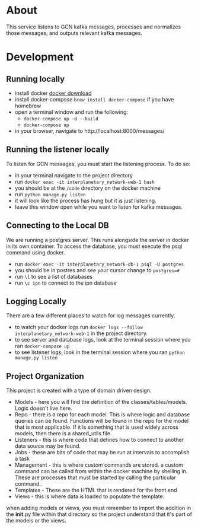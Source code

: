 # About
This service listens to GCN kafka messages, processes and normalizes those messages, and outputs relevant kafka messages.

# Development
## Running locally
* install docker [docker download](https://www.docker.com/products/docker-desktop/)
* install docker-compose `brew install docker-compose` if you have homebrew
* open a terminal window and run the following:
    * `docker-compose up -d --build`
    * `docker-compose up`
* in your browser, navigate to http://localhost:8000/messages/

## Running the listener locally
To listen for GCN messages, you must start the listening process. To do so:

* in your terminal navigate to the project directory
* run `docker exec -it interplanetary_network-web-1 bash`
* you should be at the `/code` directory on the docker machine
* run `python manage.py listen`
* it will look like the process has hung but it is just listening.
* leave this window open while you want to listen for kafka messages.

## Connecting to the Local DB
We are running a postgres server. This runs alongside the server in docker in its own container. To access the database, you must execute the psql command using docker.

* run `docker exec -it interplanetary_network-db-1 psql -U postgres`
* you should be in postres and see your cursor change to `postgres=#`
* run `\l` to see a list of databases
* run `\c ipn` to connect to the ipn database

## Logging Locally
There are a few different places to watch for log messages currently.

* to watch your docker logs run `docker logs --follow interplanetary_network-web-1` in the project directory.
* to see server and database logs, look at the terminal session where you ran `docker-compose up`
* to see listener logs, look in the terminal session where you ran `python manage.py listen`

## Project Organization
This project is created with a type of domain driven design.

* Models - here you will find the definition of the classes/tables/models. Logic doesn't live here.
* Repo - there is a repo for each model. This is where logic and database queries can be found. Functions will be found in the repo for the model that is most applicable. If it is something that is used widely across models, then there is a shared_utils file.
* Listeners - this is where code that defines how to connect to another data source may be found.
* Jobs - these are bits of code that may be run at intervals to accomplish a task
* Management - this is where custom commands are stored. a custom command can be called from within the docker machine by shelling in. These are processes that must be started by calling the particular command.
* Templates - These are the HTML that is rendered for the front end
* Views - this is where data is loaded to populate the template.

when adding models or views, you must remember to import the addition in the __init__.py file within that directory so the project understand that it's part of the models or the views.
